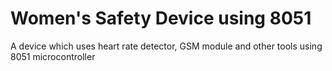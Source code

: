 # Women's Safety Device using 8051
A device which uses heart rate detector, GSM module and other tools using 8051 microcontroller
